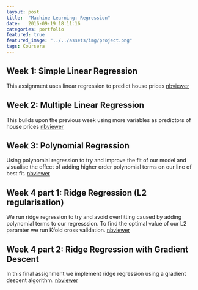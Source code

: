 ```yaml
---
layout: post
title:  "Machine Learning: Regression"
date:   2016-09-19 18:11:16
categories: portfolio
featured: true
featured_image: "../../assets/img/project.png"
tags: Coursera
---
```



## Week 1: Simple Linear Regression
This assignment uses linear regression to predict house prices
[nbviewer](http://nbviewer.jupyter.org/github/DFoly/Machine-Learning/blob/master/Python/Regression/RegressionWeek1/week-1-simple-regression-assignment-blank.ipynb)

## Week 2: Multiple Linear Regression
This builds upon the previous week using more variables as predictors of house prices
[nbviewer]()

## Week 3: Polynomial Regression
Using polynomial regression to try and improve the fit of our model and visualise the effect of adding higher order polynomial terms on our line of best fit.
[nbviewer](http://nbviewer.jupyter.org/github/DFoly/Machine-Learning/blob/master/Python/Regression/RegressionWeek3/week-3-polynomial-regression-assignment-blank.ipynb)

## Week 4 part 1: Ridge Regression (L2 regularisation)
We run ridge regression to try and avoid overfitting caused by adding polynomial terms to our regresssion. To find the optimal value of our L2 paramter we run Kfold cross validation.
[nbviewer]()

## Week 4 part 2: Ridge Regression with Gradient Descent
In this final assignment we implement ridge regression using a gradient descent algorithm.
[nbviewer]()
